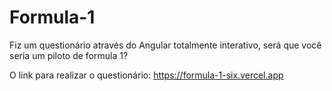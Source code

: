 # Formula-1
Fiz um questionário através do Angular totalmente interativo, será que você seria um piloto de formula 1?

O link para realizar o questionário: https://formula-1-six.vercel.app
